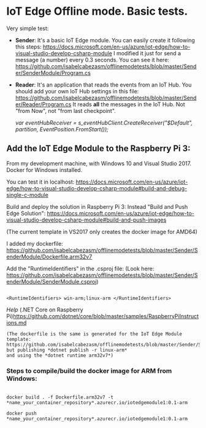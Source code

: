 # IoT Edge Offline mode. Basic tests.

Very simple test:

- **Sender**:  It's a basic IoT Edge module. You can easily create it following this steps:
https://docs.microsoft.com/en-us/azure/iot-edge/how-to-visual-studio-develop-csharp-module
I modified it just for send a message (a number) every 0.3 seconds.
You can see it here:
https://github.com/isabelcabezasm/offlinemodetests/blob/master/Sender/SenderModule/Program.cs


- **Reader**: It's an application that reads the events from an IoT Hub.
You should add your own IoT Hub settings in this file: 
https://github.com/isabelcabezasm/offlinemodetests/blob/master/Sender/Reader/Program.cs
It reads **all** the messages in the IoT Hub. Not "from Now", not "from last checkpoint".

  *var eventHubReceiver = s_eventHubClient.CreateReceiver("$Default", partition, EventPosition.FromStart());*


## Add the IoT Edge Module to the Raspberry Pi 3:
From my development machine, with Windows 10 and Visual Studio 2017.  
Docker for Windows installed.

You can test it in localhost:
https://docs.microsoft.com/en-us/azure/iot-edge/how-to-visual-studio-develop-csharp-module#build-and-debug-single-c-module

Build and deploy the solution in Raspberry Pi 3:
Instead "Build and Push Edge Solution":
https://docs.microsoft.com/en-us/azure/iot-edge/how-to-visual-studio-develop-csharp-module#build-and-push-images

(The current template in VS2017 only creates the docker image for AMD64)

I added my dockerfile: 
https://github.com/isabelcabezasm/offlinemodetests/blob/master/Sender/SenderModule/Dockerfile.arm32v7

Add the "RuntimeIdentifiers" in the .csproj file: (Look here: https://github.com/isabelcabezasm/offlinemodetests/blob/master/Sender/SenderModule/SenderModule.csproj)
<pre><code>
&lt;RuntimeIdentifiers&gt; win-arm;linux-arm &lt;/RuntimeIdentifiers&gt; 
</code></pre>

 *Help* (.NET Core on Raspberry Pi)https://github.com/dotnet/core/blob/master/samples/RaspberryPiInstructions.md

    (The dockerfile is the same is generated for the IoT Edge Module template:
    https://github.com/isabelcabezasm/offlinemodetests/blob/master/Sender/SenderModule/Dockerfile.amd64     
    but publishing *dotnet publish -r linux-arm*     
    and using the *dotnet runtime arm32v7*)

### Steps to compile/build the docker image for ARM from Windows:
<pre> <code>
docker build . -f Dockerfile.arm32v7 -t *name_your_container_repository*.azurecr.io/iotedgemodule1:0.1-arm

docker push *name_your_container_repository*.azurecr.io/iotedgemodule1:0.1-arm
</code> </pre>

